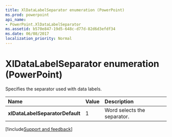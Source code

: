 ```yaml
---
title: XlDataLabelSeparator enumeration (PowerPoint)
ms.prod: powerpoint
api_name:
- PowerPoint.XlDataLabelSeparator
ms.assetid: b570e847-19d5-648c-d77d-82d6d3efdf34
ms.date: 06/08/2017
localization_priority: Normal
---
```



# XlDataLabelSeparator enumeration (PowerPoint)

Specifies the separator used with data labels.



|Name|Value|Description|
|:-----|:-----|:-----|
|**xlDataLabelSeparatorDefault**|1|Word selects the separator.|

[!include[Support and feedback](~/includes/feedback-boilerplate.md)]